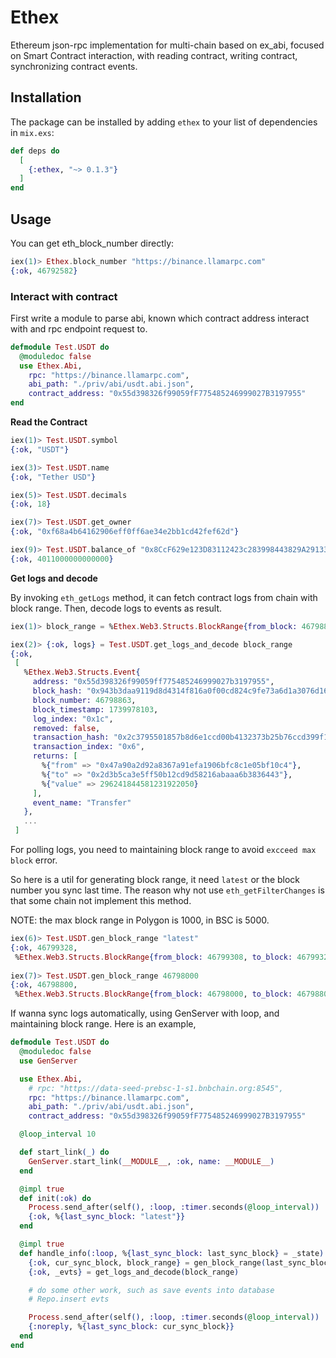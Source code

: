 # Ethex

Ethereum json-rpc implementation for multi-chain based on ex_abi, focused on Smart Contract interaction, with reading contract, writing contract, synchronizing contract events.

## Installation

The package can be installed by adding `ethex` to your list of dependencies in `mix.exs`:

```elixir
def deps do
  [
    {:ethex, "~> 0.1.3"}
  ]
end
```

## Usage

You can get eth_block_number directly:

```elixir
iex(1)> Ethex.block_number "https://binance.llamarpc.com"
{:ok, 46792582}
```

### Interact with contract

First write a module to parse abi, known which contract address interact with and rpc endpoint request to.

```elixir
defmodule Test.USDT do
  @moduledoc false
  use Ethex.Abi,
    rpc: "https://binance.llamarpc.com",
    abi_path: "./priv/abi/usdt.abi.json",
    contract_address: "0x55d398326f99059fF775485246999027B3197955"
end
```

**Read the Contract**

```elixir
iex(1)> Test.USDT.symbol
{:ok, "USDT"}

iex(3)> Test.USDT.name
{:ok, "Tether USD"}

iex(5)> Test.USDT.decimals
{:ok, 18}

iex(7)> Test.USDT.get_owner
{:ok, "0xf68a4b64162906eff0ff6ae34e2bb1cd42fef62d"}

iex(9)> Test.USDT.balance_of "0x8CcF629e123D83112423c283998443829A291334"
{:ok, 4011000000000000}
```

**Get logs and decode**

By invoking `eth_getLogs` method, it can fetch contract logs from chain with block range.
Then, decode logs to events as result.

```elixir
iex(1)> block_range = %Ethex.Web3.Structs.BlockRange{from_block: 46798863, to_block: 46798863}

iex(2)> {:ok, logs} = Test.USDT.get_logs_and_decode block_range
{:ok,
 [
   %Ethex.Web3.Structs.Event{
     address: "0x55d398326f99059ff775485246999027b3197955",
     block_hash: "0x943b3daa9119d8d4314f816a0f00cd824c9fe73a6d1a3076d16fe1ce91fc173d",
     block_number: 46798863,
     block_timestamp: 1739978103,
     log_index: "0x1c",
     removed: false,
     transaction_hash: "0x2c3795501857b8d6e1ccd00b4132373b25b76ccd399f1719aadbfec8d688c238",
     transaction_index: "0x6",
     returns: [
       %{"from" => "0x47a90a2d92a8367a91efa1906bfc8c1e05bf10c4"},
       %{"to" => "0x2d3b5ca3e5ff50b12cd9d58216abaaa6b3836443"},
       %{"value" => 296241844581231922050}
     ],
     event_name: "Transfer"
   },
   ...
 ]
```

For polling logs, you need to maintaining block range to avoid `excceed max block` error. 

So here is a util for generating block range, it need `latest` or the block number you sync last time. 
The reason why not use `eth_getFilterChanges` is that some chain not implement this method.

NOTE: the max block range in Polygon is 1000, in BSC is 5000.

```elixir
iex(6)> Test.USDT.gen_block_range "latest"
{:ok, 46799328,
 %Ethex.Web3.Structs.BlockRange{from_block: 46799308, to_block: 46799328}}
 
iex(7)> Test.USDT.gen_block_range 46798000
{:ok, 46798800,
 %Ethex.Web3.Structs.BlockRange{from_block: 46798000, to_block: 46798800}}
```

If wanna sync logs automatically, using GenServer with loop, and maintaining block range. Here is an example,

```elixir
defmodule Test.USDT do
  @moduledoc false
  use GenServer

  use Ethex.Abi,
    # rpc: "https://data-seed-prebsc-1-s1.bnbchain.org:8545",
    rpc: "https://binance.llamarpc.com",
    abi_path: "./priv/abi/usdt.abi.json",
    contract_address: "0x55d398326f99059fF775485246999027B3197955"

  @loop_interval 10

  def start_link(_) do
    GenServer.start_link(__MODULE__, :ok, name: __MODULE__)
  end

  @impl true
  def init(:ok) do
    Process.send_after(self(), :loop, :timer.seconds(@loop_interval))
    {:ok, %{last_sync_block: "latest"}}
  end

  @impl true
  def handle_info(:loop, %{last_sync_block: last_sync_block} = _state) do
    {:ok, cur_sync_block, block_range} = gen_block_range(last_sync_block)
    {:ok, _evts} = get_logs_and_decode(block_range)

    # do some other work, such as save events into database
    # Repo.insert evts

    Process.send_after(self(), :loop, :timer.seconds(@loop_interval))
    {:noreply, %{last_sync_block: cur_sync_block}}
  end
end
```
